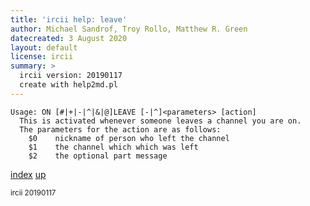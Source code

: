 ```yaml
---
title: 'ircii help: leave'
author: Michael Sandrof, Troy Rollo, Matthew R. Green
datecreated: 3 August 2020
layout: default
license: ircii
summary: >
  ircii version: 20190117
  create with help2md.pl
---
```

```
Usage: ON [#|+|-|^|&|@]LEAVE [-|^]<parameters> [action]
  This is activated whenever someone leaves a channel you are on.  
  The parameters for the action are as follows:
    $0    nickname of person who left the channel
    $1    the channel which which was left
    $2    the optional part message
```

[index](index.html)
[up](..)

<small> ircii 20190117 </small>
